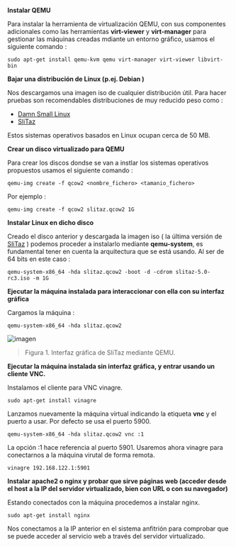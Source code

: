 **Instalar QEMU**

Para instalar la herramienta de virtualización QEMU, con sus componentes adicionales como las herramientas **virt-viewer** y **virt-manager** para gestionar las máquinas creadas mdiante un entorno gráfico, usamos el siguiente comando :

```sudo apt-get install qemu-kvm qemu virt-manager virt-viewer libvirt-bin```

**Bajar una distribución de Linux (p.ej. Debian )**


Nos descargamos una imagen iso de cualquier distribución útil. Para hacer pruebas son recomendables distribuciones de muy reducido peso como :

* [Damn Small Linux](http://distro.ibiblio.org/damnsmall/release_candidate/)
* [SliTaz](http://www.slitaz.org/en/get/)

Estos sistemas operativos basados en Linux ocupan cerca de 50 MB.

**Crear un disco virtualizado para QEMU**

Para crear los discos dondse se van a instlar los sistemas operativos propuestos usamos el siguiente comando :
 
```qemu-img create -f qcow2 <nombre_fichero> <tamanio_fichero>```

Por ejemplo :

```qemu-img create -f qcow2 slitaz.qcow2 1G```

**Instalar Linux en dicho disco**

Creado el disco anterior y descargada la imagen iso ( la última versión de [SliTaz](http://www.slitaz.org/en/news/#d20150520) ) podemos proceder a instalarlo mediante **qemu-system**, es fundamental tener en cuenta la arquitectura que se está usando. Al ser de 64 bits en este caso :

```qemu-system-x86_64 -hda slitaz.qcow2 -boot -d -cdrom slitaz-5.0-rc3.iso -m 1G ```

**Ejecutar la máquina instalada para interaccionar con ella con su interfaz gráfica**

Cargamos la máquina :

```qemu-system-x86_64 -hda slitaz.qcow2```

![imagen](https://i.gyazo.com/1cb655643d0702eff146e2c2e466b36d.png)
> Figura 1. Interfaz gráfica de SliTaz mediante QEMU.

**Ejecutar la máquina instalada sin interfaz gráfica, y entrar usando un cliente VNC.**

Instalamos el cliente para VNC vinagre.

```sudo apt-get install vinagre```

Lanzamos nuevamente la máquina virtual indicando la etiqueta **vnc** y el puerto a usar. Por defecto se usa el puerto 5900. 

```qemu-system-x86_64 -hda slitaz.qcow2 vnc :1```

La opción :1 hace referencia al puerto 5901. Usaremos ahora vinagre para conectarnos a la máquina virutal de forma remota.

```vinagre 192.168.122.1:5901```

**Instalar apache2 o nginx y probar que sirve páginas web (acceder desde el host a la IP del servidor virtualizado, bien con URL o con su navegador)**

Estando conectados con la máquina procedemos a instalar nginx.

```sudo apt-get install nginx```

Nos conectamos a la IP anterior en el sistema anfitrión para comprobar que se puede acceder al servicio web a través del servidor virtualizado.










